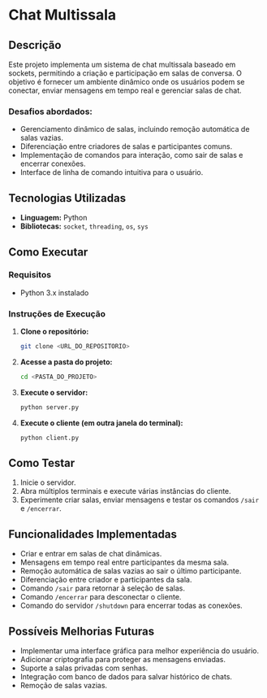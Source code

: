 # Chat Multissala

## Descrição
Este projeto implementa um sistema de chat multissala baseado em sockets, permitindo a criação e participação em salas de conversa. O objetivo é fornecer um ambiente dinâmico onde os usuários podem se conectar, enviar mensagens em tempo real e gerenciar salas de chat. 

### Desafios abordados:
- Gerenciamento dinâmico de salas, incluindo remoção automática de salas vazias.
- Diferenciação entre criadores de salas e participantes comuns.
- Implementação de comandos para interação, como sair de salas e encerrar conexões.
- Interface de linha de comando intuitiva para o usuário.

## Tecnologias Utilizadas
- **Linguagem:** Python
- **Bibliotecas:** `socket`, `threading`, `os`, `sys`

## Como Executar

### Requisitos
- Python 3.x instalado

### Instruções de Execução
1. **Clone o repositório:**
   ```bash
   git clone <URL_DO_REPOSITORIO>
   ```
2. **Acesse a pasta do projeto:**
   ```bash
   cd <PASTA_DO_PROJETO>
   ```
3. **Execute o servidor:**
   ```bash
   python server.py
   ```
4. **Execute o cliente (em outra janela do terminal):**
   ```bash
   python client.py
   ```

## Como Testar
1. Inicie o servidor.
2. Abra múltiplos terminais e execute várias instâncias do cliente.
3. Experimente criar salas, enviar mensagens e testar os comandos `/sair` e `/encerrar`.

## Funcionalidades Implementadas
- Criar e entrar em salas de chat dinâmicas.
- Mensagens em tempo real entre participantes da mesma sala.
- Remoção automática de salas vazias ao sair o último participante.
- Diferenciação entre criador e participantes da sala.
- Comando `/sair` para retornar à seleção de salas.
- Comando `/encerrar` para desconectar o cliente.
- Comando do servidor `/shutdown` para encerrar todas as conexões.

## Possíveis Melhorias Futuras
- Implementar uma interface gráfica para melhor experiência do usuário.
- Adicionar criptografia para proteger as mensagens enviadas.
- Suporte a salas privadas com senhas.
- Integração com banco de dados para salvar histórico de chats.
- Remoção de salas vazias.


